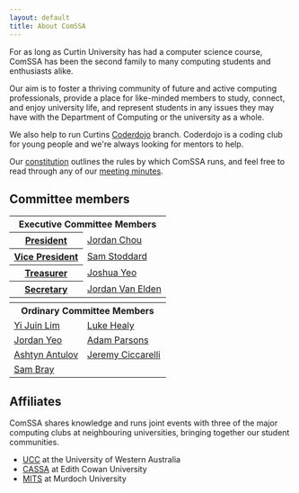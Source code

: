 ```yaml
---
layout: default
title: About ComSSA
---
```


For as long as Curtin University has had a computer science course, ComSSA has
been the second family to many computing students and enthusiasts alike.

Our aim is to foster a thriving community of future and active computing
professionals, provide a place for like-minded members to study, connect, and
enjoy university life, and represent students in any issues they may have with
the Department of Computing or the university as a whole.

We also help to run Curtins [Coderdojo][coderdogo] branch. Coderdojo is a coding club for young people and we're always looking for mentors to help.

Our [constitution] outlines the rules by which ComSSA runs, and feel free to read through any of our [meeting minutes][minutes].

[constitution]: /static/const.pdf
[minutes]: /minutes/
[coderdogo]: /coderdojo/

## Committee members

<table class="horiz_tbl">
	<tr>
		<th colspan="2">Executive Committee Members</th>
	</tr>
	<tr>
		<th><a href="mailto:president@comssa.org.au">President</a></th>
		<td><a href="mailto:jordan@comssa.org.au">Jordan Chou</a></td>
	</tr>
	<tr>
		<th><a href="mailto:vp@comssa.org.au">Vice President</a></th>
		<td><a href="mailto:">Sam Stoddard</a></td>
	</tr>
	<tr>
		<th><a href="mailto:treasurer@comssa.org.au">Treasurer</a></th>
		<td><a href="mailto:yib@comssa.org.au">Joshua Yeo</a></td>
	</tr>
	<tr>
		<th><a href="mailto:secretary@comssa.org.au">Secretary</a></th>
		<td><a href="mailto:vanelden@comssa.org.au">Jordan Van Elden</a></td>
	</tr>
	<tr>
		<th colspan="2"></th>
	</tr>
	<tr>
		<th colspan="2">Ordinary Committee Members</th>
	</tr>
	<tr>
		<td><a href="mailto:juin@comssa.org.au">Yi Juin Lim</a></td>
		<td><a href="mailto:lukeh@comssa.org.au">Luke Healy</a></td>
	</tr>
	<tr>
		<td><a href="mailto:jordany@comssa.org.au">Jordan Yeo</a></td>
		<td><a href="mailto:badges@comssa.org.au">Adam Parsons</a></td>
	</tr>
	<tr>
	    <td><a href="mailto:">Ashtyn Antulov</a></td>
	    <td><a href="mailto:">Jeremy Ciccarelli</a></td>
	</tr>
	<tr>
	    <td><a href="mailto:">Sam Bray</a></td>
	</tr>
</table>

## Affiliates


ComSSA shares knowledge and runs joint events with three of the major
computing clubs at neighbouring universities, bringing together our
student communities.

  * [UCC] at the University of Western Australia
  * [CASSA] at Edith Cowan University
  * [MITS] at Murdoch University

[UCC]: https://www.ucc.asn.au/
[CASSA]: https://www.cassa.org.au/
[MITS]: http://mits.murdoch.edu.au/
